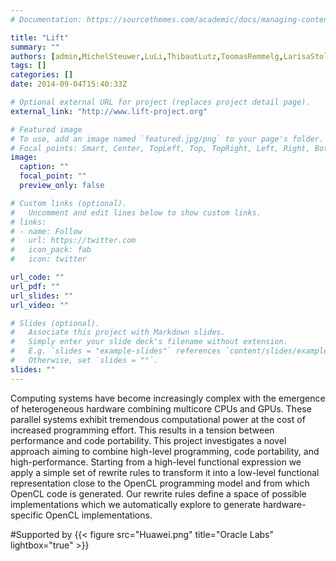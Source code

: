 ```yaml
---
# Documentation: https://sourcethemes.com/academic/docs/managing-content/

title: "Lift"
summary: ""
authors: [admin,MichelSteuwer,LuLi,ThibautLutz,ToomasRemmelg,LarisaStoltzfus,FedericoPizzuti,NaumsMogers,AdamHarries]
tags: []
categories: []
date: 2014-09-04T15:40:33Z

# Optional external URL for project (replaces project detail page).
external_link: "http://www.lift-project.org"

# Featured image
# To use, add an image named `featured.jpg/png` to your page's folder.
# Focal points: Smart, Center, TopLeft, Top, TopRight, Left, Right, BottomLeft, Bottom, BottomRight.
image:
  caption: ""
  focal_point: ""
  preview_only: false

# Custom links (optional).
#   Uncomment and edit lines below to show custom links.
# links:
# - name: Follow
#   url: https://twitter.com
#   icon_pack: fab
#   icon: twitter

url_code: ""
url_pdf: ""
url_slides: ""
url_video: ""

# Slides (optional).
#   Associate this project with Markdown slides.
#   Simply enter your slide deck's filename without extension.
#   E.g. `slides = "example-slides"` references `content/slides/example-slides.md`.
#   Otherwise, set `slides = ""`.
slides: ""
---
```


Computing systems have become increasingly complex with the emergence of heterogeneous hardware combining multicore CPUs and GPUs.
These parallel systems exhibit tremendous computational power at the cost of increased programming effort. This results in a tension between performance and code portability.
This project investigates a novel approach aiming to combine high-level programming, code portability, and high-performance.
Starting from a high-level functional expression we apply a simple set of rewrite rules to transform it into a low-level functional representation close to the OpenCL programming model and from which OpenCL code is generated.
Our rewrite rules define a space of possible implementations which we automatically explore to generate hardware-specific OpenCL implementations.

#Supported by {{< figure src="Huawei.png" title="Oracle Labs" lightbox="true" >}}